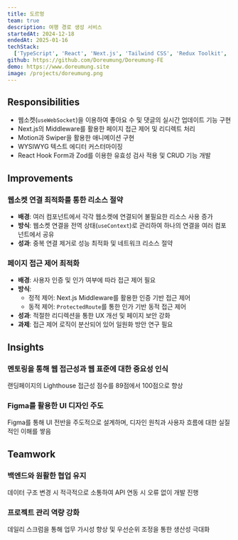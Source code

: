 ```yaml
---
title: 도르멍
team: true
description: 여행 경로 생성 서비스
startedAt: 2024-12-18
endedAt: 2025-01-16
techStack:
  ['TypeScript', 'React', 'Next.js', 'Tailwind CSS', 'Redux Toolkit', 'RTK Query', 'motion']
github: https://github.com/Doreumung/Doreumung-FE
demo: https://www.doreumung.site
image: /projects/doreumung.png
---
```


## Responsibilities

- 웹소켓(`useWebSocket`)을 이용하여 좋아요 수 및 댓글의 실시간 업데이트 기능 구현
- Next.js의 Middleware를 활용한 페이지 접근 제어 및 리디렉트 처리
- Motion과 Swiper을 활용한 애니메이션 구현
- WYSIWYG 텍스트 에디터 커스터마이징
- React Hook Form과 Zod를 이용한 유효성 검사 적용 및 CRUD 기능 개발

## Improvements

### 웹소켓 연결 최적화를 통한 리소스 절약

- **배경**: 여러 컴포넌트에서 각각 웹소켓에 연결되어 불필요한 리소스 사용 증가
- **방식**: 웹소켓 연결을 전역 상태(`useContext`)로 관리하여 하나의 연결을 여러 컴포넌트에서 공유
- **성과**: 중복 연결 제거로 성능 최적화 및 네트워크 리소스 절약

### 페이지 접근 제어 최적화

- **배경**: 사용자 인증 및 인가 여부에 따라 접근 제어 필요
- **방식**:
  - 정적 제어: Next.js Middleware를 활용한 인증 기반 접근 제어
  - 동적 제어: `ProtectedRoute`를 통한 인가 기반 동적 접근 제어
- **성과**: 적절한 리디렉션을 통한 UX 개선 및 페이지 보안 강화
- **과제**: 접근 제어 로직이 분산되어 있어 일원화 방안 연구 필요

## Insights

### 멘토링을 통해 웹 접근성과 웹 표준에 대한 중요성 인식

랜딩페이지의 Lighthouse 접근성 점수를 89점에서 100점으로 향상

### Figma를 활용한 UI 디자인 주도

Figma를 통해 UI 전반을 주도적으로 설계하며, 디자인 원칙과 사용자 흐름에 대한 실질적인 이해를 쌓음

## Teamwork

### 백엔드와 원활한 협업 유지

데이터 구조 변경 시 적극적으로 소통하여 API 연동 시 오류 없이 개발 진행

### 프로젝트 관리 역량 강화

데일리 스크럼을 통해 업무 가시성 향상 및 우선순위 조정을 통한 생산성 극대화
